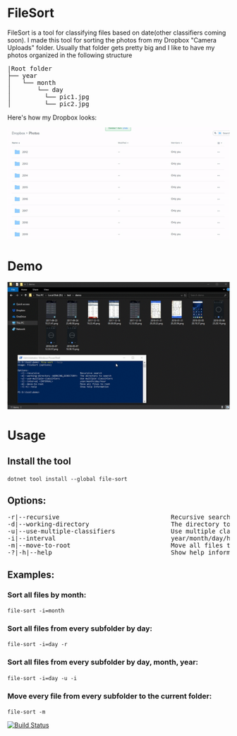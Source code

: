 # FileSort

FileSort is a tool for classifying files based on date(other classifiers coming soon).
I made this tool for sorting the photos from my Dropbox "Camera Uploads" folder. Usually that folder gets pretty big and I like to have my photos organized in the following structure

<pre>
|Root folder
├── year
│   └── month
│       └── day
│         └── pic1.jpg
│         └── pic2.jpg
</pre>

Here's how my Dropbox looks:

![](filesort.gif)

# Demo
![](demo.gif)

# Usage

## Install the tool

`dotnet tool install --global file-sort`

## Options:
<pre>
-r|--recursive                              Recursive search
-d|--working-directory <WORKING_DIRECTORY>                     The directory to search
-u|--use-multiple-classifiers               Use multiple classifiers
-i|--interval <INTERVAL>                              year/month/day/hour
-m|--move-to-root                           Move all files to root
-?|-h|--help                                Show help information
</pre>

## Examples:

### Sort all files by month: 
`file-sort -i=month`

### Sort all files from every subfolder by day: 

`file-sort -i=day -r`

### Sort all files from every subfolder by day, month, year: 

`file-sort -i=day -u -i`

### Move every file from every subfolder to the current folder:

`file-sort -m`

[![Build Status](https://dev.azure.com/bogdan-tfs/PicSort/_apis/build/status/thewindev.PicSort?branchName=master)](https://dev.azure.com/bogdan-tfs/PicSort/_build/latest?definitionId=11&branchName=master)
